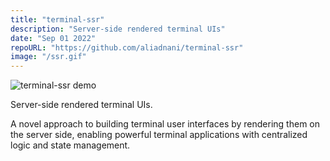 ```yaml
---
title: "terminal-ssr"
description: "Server-side rendered terminal UIs"
date: "Sep 01 2022"
repoURL: "https://github.com/aliadnani/terminal-ssr"
image: "/ssr.gif"
---
```


![terminal-ssr demo](/ssr.gif)

Server-side rendered terminal UIs.

A novel approach to building terminal user interfaces by rendering them on the server side, enabling powerful terminal applications with centralized logic and state management.
